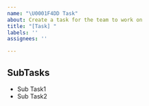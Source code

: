 ```yaml
---
name: "\U0001F4DD Task"
about: Create a task for the team to work on
title: "[Task] "
labels: ''
assignees: ''

---
```


## SubTasks
- Sub Task1
- Sub Task2
